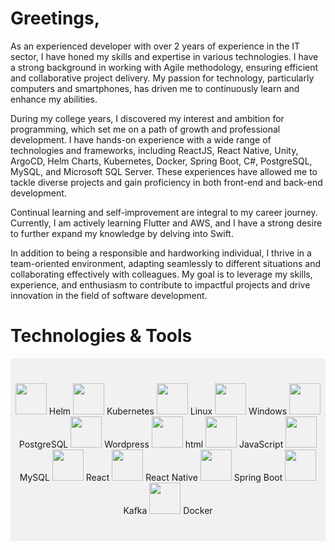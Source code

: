 # Greetings, 
As an experienced developer with over 2 years of experience in the IT sector, I have honed my skills and expertise in various technologies. I have a strong background in working with Agile methodology, ensuring efficient and collaborative project delivery. My passion for technology, particularly computers and smartphones, has driven me to continuously learn and enhance my abilities.

During my college years, I discovered my interest and ambition for programming, which set me on a path of growth and professional development. I have hands-on experience with a wide range of technologies and frameworks, including ReactJS, React Native, Unity, ArgoCD, Helm Charts, Kubernetes, Docker, Spring Boot, C#, PostgreSQL, MySQL, and Microsoft SQL Server. These experiences have allowed me to tackle diverse projects and gain proficiency in both front-end and back-end development.

Continual learning and self-improvement are integral to my career journey. Currently, I am actively learning Flutter and AWS, and I have a strong desire to further expand my knowledge by delving into Swift.

In addition to being a responsible and hardworking individual, I thrive in a team-oriented environment, adapting seamlessly to different situations and collaborating effectively with colleagues. My goal is to leverage my skills, experience, and enthusiasm to contribute to impactful projects and drive innovation in the field of software development.
# Technologies & Tools

<div style="background-color:rgba(0, 0, 0, 0.0470588); text-align:center; vertical-align: middle; padding:40px 0;">
<img src="https://github.com/btaras1/btaras1/assets/61714341/e00368bc-a81c-41ae-b15e-d2e34615557d" width="50" height="50"> Helm
<img src="https://github.com/btaras1/btaras1/assets/61714341/3a94eecc-fe6b-4340-968d-d66e1d6102c0" width="50" height="50"> Kubernetes
<img src="https://github.com/btaras1/btaras1/assets/61714341/1bbb866c-4eeb-4356-af69-7f47e9531e95" width="50" height="50"> Linux
<img src="https://github.com/btaras1/btaras1/assets/61714341/e1111b1f-514b-411e-9b47-6d0419f26369" width="50" height="50"> Windows
<img src="https://github.com/btaras1/btaras1/assets/61714341/bf09b6fd-9305-4422-9043-cc1dd270071d" width="50" height="50"> PostgreSQL
<img src="https://github.com/btaras1/btaras1/assets/61714341/bc921e19-d6f9-485f-bda7-b81a4710e2ab" width="50" height="50"> Wordpress
<img src="https://github.com/btaras1/btaras1/assets/61714341/0cf48f20-9aa0-4ea9-86d3-0e08a589476e" width="50" height="50"> html
<img src="https://github.com/btaras1/btaras1/assets/61714341/81990274-6606-4ef0-87c3-f0ad1f4f597d" width="50" height="50"> JavaScript
<img src="https://github.com/btaras1/btaras1/assets/61714341/a5a5e083-7eb3-4622-8222-afe4491aabae" width="50" height="50"> MySQL
<img src="https://github.com/btaras1/btaras1/assets/61714341/f75b8dd4-2f5b-4386-96d3-b30779143d3f" width="50" height="50"> React
<img src="https://github.com/btaras1/btaras1/assets/61714341/f75b8dd4-2f5b-4386-96d3-b30779143d3f" width="50" height="50"> React Native
<img src="https://github.com/btaras1/btaras1/assets/61714341/9510fbff-0c61-47e6-bfab-2f122d9fbd2b" width="50" height="50"> Spring Boot
<img src="https://github.com/btaras1/btaras1/assets/61714341/fd33ba5e-e358-429b-b31c-3e0db57c3602" width="50" height="50"> Kafka
<img src="https://github.com/btaras1/btaras1/assets/61714341/d9b0d544-d392-42a7-b329-f73b310d07eb" width="50" height="50"> Docker
</div>

